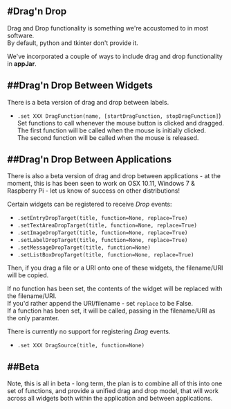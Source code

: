 #Drag'n Drop
---
Drag and Drop functionality is something we're accustomed to in most software.  
By default, python and tkinter don't provide it.

We've incorporated a couple of ways to include drag and drop functionality in **appJar**.  

##Drag'n Drop Between Widgets
---
There is a beta version of drag and drop between labels.  

* `.set XXX DragFunction(name, [startDragFunction, stopDragFunction]`)  
    Set functions to call whenever the mouse button is clicked and dragged.  
    The first function will be called when the mouse is initially clicked.  
    The second function will be called when the mouse is released.  

##Drag'n Drop Between Applications
---
There is also a beta version of drag and drop between applications - at the moment, this is has been seen to work on OSX 10.11, Windows 7 & Raspberry Pi - let us know of success on other distributions!  

Certain widgets can be registered to receive *Drop* events:  

* `.setEntryDropTarget(title, function=None, replace=True)`  
* `.setTextAreaDropTarget(title, function=None, replace=True)`  
* `.setImageDropTarget(title, function=None, replace=True)`  
* `.setLabelDropTarget(title, function=None, replace=True)`  
* `.setMessageDropTarget(title, function=None)`  
* `.setListBoxDropTarget(title, function=None, replace=True)`  

Then, if you drag a file or a URI onto one of these widgets, the filename/URI will be copied.  

If no function has been set, the contents of the widget will be replaced with the filename/URI.  
If you'd rather append the URI/filename - set `replace` to be False.  
If a function has been set, it will be called, passing in the filename/URI as the only paramter.  

There is currently no support for registering *Drag* events.  

* `.set XXX DragSource(title, function=None)`  

##Beta
---
Note, this is all in beta - long term, the plan is to combine all of this into one set of functions, and provide a unified drag and drop model, that will work across all widgets both within the application and between applications.  

